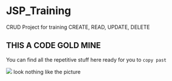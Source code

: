 # JSP_Training

CRUD Project for training
CREATE, READ, UPDATE, DELETE


## THIS A CODE GOLD MINE
You can find all the repetitive stuff here ready for you to `copy past `

<img src="https://www.tutorialrepublic.com/snippets/designs/crud-data-table-for-database-with-modal-form.png">
look nothing like the picture
